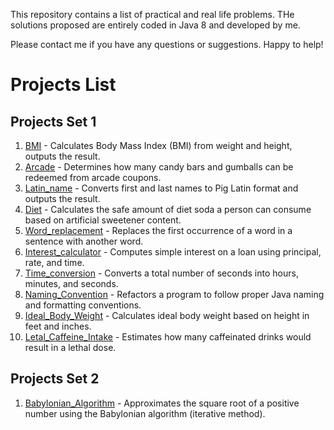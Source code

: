 This repository contains a list of practical and real life problems.
THe solutions proposed are entirely coded in Java 8 and developed by me.

Please contact me if you have any questions or suggestions.
Happy to help!

# Projects List

## Projects Set 1

1. [BMI](src/Projects_set1/Project_01_BMI) - Calculates Body Mass Index (BMI) from weight and height, outputs the result.
2. [Arcade](src/Projects_set1/Project_02_Arcade) - Determines how many candy bars and gumballs can be redeemed from arcade coupons.
3. [Latin_name](src/Projects_set1/Project_03_Latin_name) - Converts first and last names to Pig Latin format and outputs the result.
4. [Diet](src/Projects_set1/Project_04_Diet) - Calculates the safe amount of diet soda a person can consume based on artificial sweetener content.
5. [Word_replacement](src/Projects_set1/Project_05_Word_replacement) - Replaces the first occurrence of a word in a sentence with another word.
6. [Interest_calculator](src/Projects_set1/Project_06_Interest_calculator) - Computes simple interest on a loan using principal, rate, and time.
7. [Time_conversion](src/Projects_set1/Project_07_Time_conversion) - Converts a total number of seconds into hours, minutes, and seconds.
8. [Naming_Convention](src/Projects_set1/Project_08_Naming_Convention) - Refactors a program to follow proper Java naming and formatting conventions.
9. [Ideal_Body_Weight](src/Projects_set1/Project_09_Ideal_Body_Weight) - Calculates ideal body weight based on height in feet and inches.
10. [Letal_Caffeine_Intake](src/Projects_set1/Project_10_Letal_Caffeine_Intake) - Estimates how many caffeinated drinks would result in a lethal dose.

## Projects Set 2

1. [Babylonian_Algorithm](src/Projects_set2/Project_01_Babylonian_Algorithm) - Approximates the square root of a positive number using the Babylonian algorithm (iterative method).
